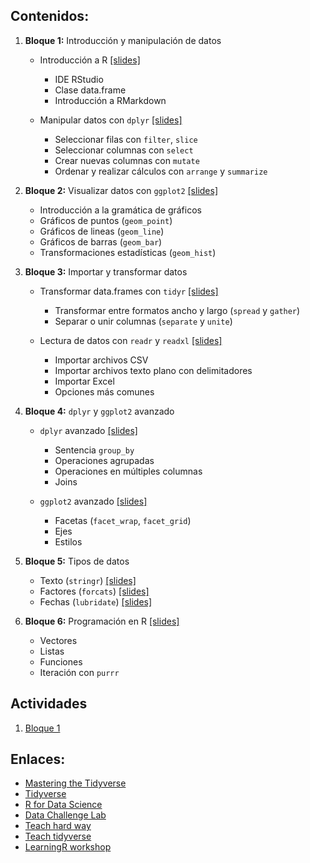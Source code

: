 ## Contenidos:

1. **Bloque 1:** Introducción y manipulación de datos
    * Introducción a R [[slides]](./src/00-intro.html)
        * IDE RStudio
        * Clase data.frame
        * Introducción a RMarkdown

    * Manipular datos con `dplyr` [[slides]](./src/01-dplyr.html)
        * Seleccionar filas con `filter`, `slice`
        * Seleccionar columnas con `select`
        * Crear nuevas columnas con `mutate`
        * Ordenar y realizar cálculos con `arrange` y `summarize`

2. **Bloque 2:** Visualizar datos con `ggplot2` [[slides]](./src/02-ggplot2.html)
    * Introducción a la gramática de gráficos
    * Gráficos de puntos (`geom_point`)
    * Gráficos de lineas (`geom_line`)
    * Gráficos de barras (`geom_bar`)
    * Transformaciones estadísticas (`geom_hist`)

3. **Bloque 3:** Importar y transformar datos
    * Transformar data.frames con `tidyr` [[slides]](./src/03-tidyr.html)
        * Transformar entre formatos ancho y largo (`spread` y `gather`)
        * Separar o unir columnas (`separate` y `unite`)
    
    * Lectura de datos con `readr` y `readxl` [[slides]](./src/04-readr.html)
        * Importar archivos CSV
        * Importar archivos texto plano con delimitadores
        * Importar Excel
        * Opciones más comunes

4. **Bloque 4:** `dplyr` y `ggplot2` avanzado
    * `dplyr` avanzado [[slides]](./src/10-dplyr_cont.html)
        * Sentencia `group_by`
        * Operaciones agrupadas
        * Operaciones en múltiples columnas
        * Joins

    * `ggplot2` avanzado [[slides]](./src/09-ggplot2_cont.html)
        * Facetas  (`facet_wrap`, `facet_grid`)
        * Ejes
        * Estilos

5. **Bloque 5:** Tipos de datos
    * Texto (`stringr`) [[slides]](./src/05-stringr.html)
    * Factores (`forcats`) [[slides]](./src/06-forcats.html)
    * Fechas (`lubridate`) [[slides]](./src/07-lubridate.html)

6. **Bloque 6:** Programación en R [[slides]](./src/08-purrr.html)
    * Vectores
    * Listas
    * Funciones
    * Iteración con `purrr`

## Actividades

1. [Bloque 1](actividades.md)


## Enlaces:
* [Mastering the Tidyverse](https://github.com/rstudio/master-the-tidyverse)
* [Tidyverse](https://www.tidyverse.org/)
* [R for Data Science](http://r4ds.had.co.nz/)
* [Data Challenge Lab](https://dcl-2019-04.github.io/curriculum/)
* [Teach hard way](http://varianceexplained.org/r/teach-hard-way/)
* [Teach tidyverse](http://varianceexplained.org/r/teach-tidyverse/)
* [LearningR workshop](https://nyu-cdsc.github.io/learningr/)
